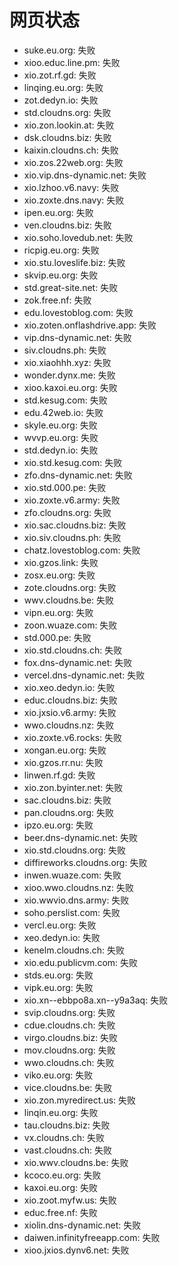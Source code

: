 # 网页状态
- suke.eu.org: 失败
- xioo.educ.line.pm: 失败
- xio.zot.rf.gd: 失败
- linqing.eu.org: 失败
- zot.dedyn.io: 失败
- std.cloudns.org: 失败
- xio.zon.lookin.at: 失败
- dsk.cloudns.biz: 失败
- kaixin.cloudns.ch: 失败
- xio.zos.22web.org: 失败
- xio.vip.dns-dynamic.net: 失败
- xio.lzhoo.v6.navy: 失败
- xio.zoxte.dns.navy: 失败
- ipen.eu.org: 失败
- ven.cloudns.biz: 失败
- xio.soho.lovedub.net: 失败
- ricpig.eu.org: 失败
- xio.stu.loveslife.biz: 失败
- skvip.eu.org: 失败
- std.great-site.net: 失败
- zok.free.nf: 失败
- edu.lovestoblog.com: 失败
- xio.zoten.onflashdrive.app: 失败
- vip.dns-dynamic.net: 失败
- siv.cloudns.ph: 失败
- xio.xiaohhh.xyz: 失败
- wonder.dynx.me: 失败
- xioo.kaxoi.eu.org: 失败
- std.kesug.com: 失败
- edu.42web.io: 失败
- skyle.eu.org: 失败
- wvvp.eu.org: 失败
- std.dedyn.io: 失败
- xio.std.kesug.com: 失败
- zfo.dns-dynamic.net: 失败
- xio.std.000.pe: 失败
- xio.zoxte.v6.army: 失败
- zfo.cloudns.org: 失败
- xio.sac.cloudns.biz: 失败
- xio.siv.cloudns.ph: 失败
- chatz.lovestoblog.com: 失败
- xio.gzos.link: 失败
- zosx.eu.org: 失败
- zote.cloudns.org: 失败
- wwv.cloudns.be: 失败
- vipn.eu.org: 失败
- zoon.wuaze.com: 失败
- std.000.pe: 失败
- xio.std.cloudns.ch: 失败
- fox.dns-dynamic.net: 失败
- vercel.dns-dynamic.net: 失败
- xio.xeo.dedyn.io: 失败
- educ.cloudns.biz: 失败
- xio.jxsio.v6.army: 失败
- wwo.cloudns.nz: 失败
- xio.zoxte.v6.rocks: 失败
- xongan.eu.org: 失败
- xio.gzos.rr.nu: 失败
- linwen.rf.gd: 失败
- xio.zon.byinter.net: 失败
- sac.cloudns.biz: 失败
- pan.cloudns.org: 失败
- ipzo.eu.org: 失败
- beer.dns-dynamic.net: 失败
- xio.std.cloudns.org: 失败
- diffireworks.cloudns.org: 失败
- inwen.wuaze.com: 失败
- xioo.wwo.cloudns.nz: 失败
- xio.wwvio.dns.army: 失败
- soho.perslist.com: 失败
- vercl.eu.org: 失败
- xeo.dedyn.io: 失败
- kenelm.cloudns.ch: 失败
- xio.edu.publicvm.com: 失败
- stds.eu.org: 失败
- vipk.eu.org: 失败
- xio.xn--ebbpo8a.xn--y9a3aq: 失败
- svip.cloudns.org: 失败
- cdue.cloudns.ch: 失败
- virgo.cloudns.biz: 失败
- mov.cloudns.org: 失败
- wwo.cloudns.ch: 失败
- viko.eu.org: 失败
- vice.cloudns.be: 失败
- xio.zon.myredirect.us: 失败
- linqin.eu.org: 失败
- tau.cloudns.biz: 失败
- vx.cloudns.ch: 失败
- vast.cloudns.ch: 失败
- xio.wwv.cloudns.be: 失败
- kcoco.eu.org: 失败
- kaxoi.eu.org: 失败
- xio.zoot.myfw.us: 失败
- educ.free.nf: 失败
- xiolin.dns-dynamic.net: 失败
- daiwen.infinityfreeapp.com: 失败
- xioo.jxios.dynv6.net: 失败
